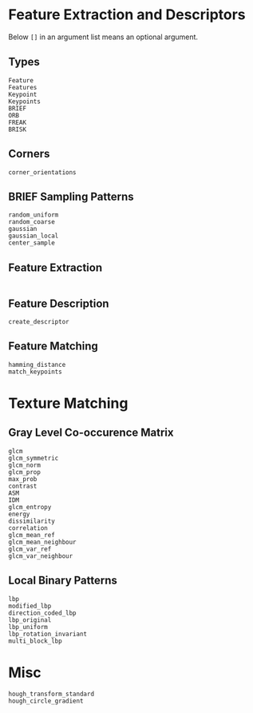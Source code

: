 # Feature Extraction and Descriptors

Below `[]` in an argument list means an optional argument.

## Types

```@docs
Feature
Features
Keypoint
Keypoints
BRIEF
ORB
FREAK
BRISK
```

## Corners

```@docs
corner_orientations
```

## BRIEF Sampling Patterns

```@docs
random_uniform
random_coarse
gaussian
gaussian_local
center_sample
```

## Feature Extraction

```@docs
```

## Feature Description

```@docs
create_descriptor
```

## Feature Matching

```@docs
hamming_distance
match_keypoints
```

# Texture Matching

## Gray Level Co-occurence Matrix

```@docs
glcm
glcm_symmetric
glcm_norm
glcm_prop
max_prob
contrast
ASM
IDM
glcm_entropy
energy
dissimilarity
correlation
glcm_mean_ref
glcm_mean_neighbour
glcm_var_ref
glcm_var_neighbour
```

## Local Binary Patterns

```@docs
lbp
modified_lbp
direction_coded_lbp
lbp_original
lbp_uniform
lbp_rotation_invariant
multi_block_lbp
```

# Misc

```@docs
hough_transform_standard
hough_circle_gradient
```
